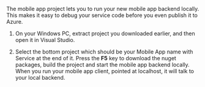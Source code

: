 

The mobile app project lets you to run your new mobile app backend locally. This makes it easy to debug your service code before you even publish it to Azure.

1. On your Windows PC, extract project you downloaded earlier, and then open it in Visual Studio.

2. Select the bottom project which should be your Mobile App name with Service at the end of it. Press the **F5** key to download the nuget packages, build the project and start the mobile app backend locally. When you run your mobile app client, pointed at localhost, it will talk to your local backend. 
